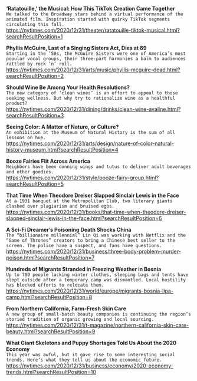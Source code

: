 **‘Ratatouille,’ the Musical: How This TikTok Creation Came Together**\
`We talked to the Broadway stars behind a virtual performance of the animated film. Inspiration started with quirky TikTok segments circulating this fall.`\
https://nytimes.com/2020/12/31/theater/ratatouille-tiktok-musical.html?searchResultPosition=1

**Phyllis McGuire, Last of a Singing Sisters Act, Dies at 89**\
`Starting in the ’50s, the McGuire Sisters were one of America’s most popular vocal groups, their three-part harmonies a balm to audiences rattled by rock ’n’ roll.`\
https://nytimes.com/2020/12/31/arts/music/phyllis-mcguire-dead.html?searchResultPosition=2

**Should Wine Be Among Your Health Resolutions?**\
`The new category of ‘clean wines’ is an effort to appeal to those seeking wellness. But why try to rationalize wine as a healthful product?`\
https://nytimes.com/2020/12/31/dining/drinks/clean-wine-avaline.html?searchResultPosition=3

**Seeing Color: A Matter of Nature, or Culture?**\
`An exhibition at the Museum of Natural History is the sum of all lessons on hue.`\
https://nytimes.com/2020/12/31/arts/design/nature-of-color-natural-history-museum.html?searchResultPosition=4

**Booze Fairies Flit Across America**\
`Neighbors have been donning wings and tutus to deliver adult beverages and other goodies.`\
https://nytimes.com/2020/12/31/style/booze-fairy-group.html?searchResultPosition=5

**That Time When Theodore Dreiser Slapped Sinclair Lewis in the Face**\
`At a 1931 banquet at the Metropolitan Club, two literary giants clashed over plagiarism and bruised egos.`\
https://nytimes.com/2020/12/31/books/that-time-when-theodore-dreiser-slapped-sinclair-lewis-in-the-face.html?searchResultPosition=6

**A Sci-Fi Dreamer’s Poisoning Death Shocks China**\
`The “billionaire millennial” Lin Qi was working with Netflix and the “Game of Thrones” creators to bring a Chinese best seller to the screen. The police have a suspect, and fans have questions.`\
https://nytimes.com/2020/12/31/business/three-body-problem-murder-poison.html?searchResultPosition=7

**Hundreds of Migrants Stranded in Freezing Weather in Bosnia**\
`Up to 700 people lacking winter clothes, sleeping bags and tents have slept outside after a temporary camp was dismantled. Local hostility has blocked efforts to relocate them.`\
https://nytimes.com/2020/12/31/world/europe/migrants-bosnia-lipa-camp.html?searchResultPosition=8

**From Northern California, Farm-Fresh Skin Care**\
`A new group of small-batch beauty companies is continuing the region’s storied tradition of organic growing and local sourcing.`\
https://nytimes.com/2020/12/31/t-magazine/northern-california-skin-care-beauty.html?searchResultPosition=9

**What Giant Skeletons and Puppy Shortages Told Us About the 2020 Economy**\
`This year was awful, but it gave rise to some interesting social trends. Here’s what they tell us about the economic future.`\
https://nytimes.com/2020/12/31/business/economy/2020-economy-trends.html?searchResultPosition=10

